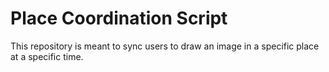 # Place Coordination Script

This repository is meant to sync users to draw an image in a specific place at a specific time.
